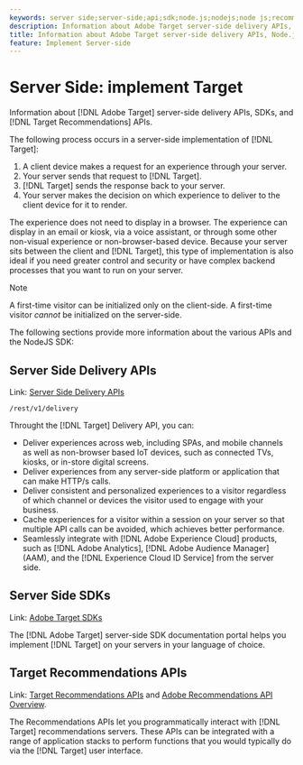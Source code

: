 ```yaml
---
keywords: server side;server-side;api;sdk;node.js;nodejs;node js;recommendations api;api:apis
description: Information about Adobe Target server-side delivery APIs, SDKs, and Target Recommendations APIs.
title: Information about Adobe Target server-side delivery APIs, Node.js SDK, and Target Recommendations APIs.
feature: Implement Server-side
---
```


# Server Side: implement Target

Information about [!DNL Adobe Target] server-side delivery APIs, SDKs, and [!DNL Target Recommendations] APIs.

The following process occurs in a server-side implementation of [!DNL Target]:

1. A client device makes a request for an experience through your server.
1. Your server sends that request to [!DNL Target].
1. [!DNL Target] sends the response back to your server.
1. Your server makes the decision on which experience to deliver to the client device for it to render.

The experience does not need to display in a browser. The experience can display in an email or kiosk, via a voice assistant, or through some other non-visual experience or non-browser-based device. Because your server sits between the client and [!DNL Target], this type of implementation is also ideal if you need greater control and security or have complex backend processes that you want to run on your server.

>[!NOTE]
>
>A first-time visitor can be initialized only on the client-side. A first-time visitor *cannot* be initialized on the server-side.

The following sections provide more information about the various APIs and the NodeJS SDK:

## Server Side Delivery APIs

Link: [Server Side Delivery APIs](https://developers.adobetarget.com/api/delivery-api/)

`/rest/v1/delivery`

Throught the [!DNL Target] Delivery API, you can:

* Deliver experiences across web, including SPAs, and mobile channels as well as non-browser based IoT devices, such as connected TVs, kiosks, or in-store digital screens.
* Deliver experiences from any server-side platform or application that can make HTTP/s calls.
* Deliver consistent and personalized experiences to a visitor regardless of which channel or devices the visitor used to engage with your business.
* Cache experiences for a visitor within a session on your server so that multiple API calls can be avoided, which achieves better performance.
* Seamlessly integrate with [!DNL Adobe Experience Cloud] products, such as [!DNL Adobe Analytics], [!DNL Adobe Audience Manager] (AAM), and the [!DNL Experience Cloud ID Service] from the server side.

## Server Side SDKs

Link: [Adobe Target SDKs](https://adobetarget-sdks.gitbook.io/docs/)

The [!DNL Adobe Target] server-side SDK documentation portal helps you implement [!DNL Target] on your servers in your language of choice.

## Target Recommendations APIs

Link: [Target Recommendations APIs](https://developers.adobetarget.com/api/recommendations) and [Adobe Recommendations API Overview](https://experienceleague.adobe.com/docs/target-learn/recommendations-api-tutorial/recs-api-overview.html).

The Recommendations APIs let you programmatically interact with [!DNL Target] recommendations servers. These APIs can be integrated with a range of application stacks to perform functions that you would typically do via the [!DNL Target] user interface.

